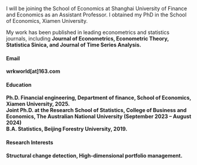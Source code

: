 

I will be joining the School of Economics at Shanghai University of Finance and Economics as an Assistant Professor. I obtained my PhD in the School of Economics, Xiamen University.

My work has been published in leading econometrics and statistics journals, including <strong>Journal of Econometrics<strong>, <strong>Econometric Theory<strong>, Statistica Sinica, and Journal of Time Series Analysis.

#### Email
wrkworld[at]163.com

#### Education
Ph.D. Financial engineering, Department of finance, School of Economics, Xiamen University, 2025.\
Joint Ph.D. at the Research School of Statistics, College of Business and Economics, The Australian National University (September 2023 – August 2024)\
B.A. Statistics, Beijing Forestry University, 2019.

#### Research Interests
Structural change detection, High-dimensional portfolio management.

